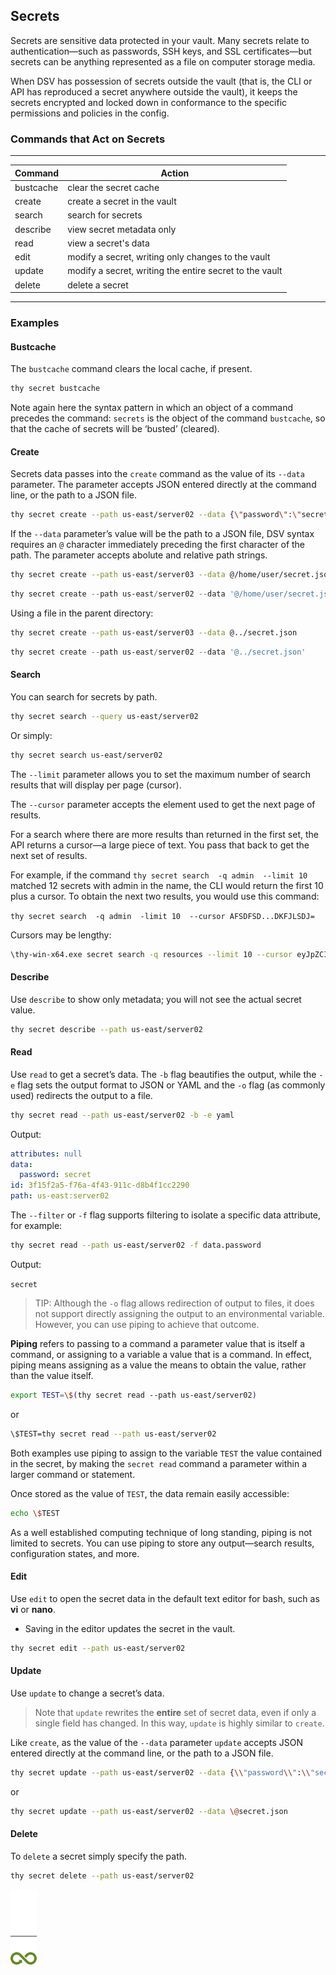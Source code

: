 ﻿[title]: # (Secrets)
[tags]: # (DevOps Secrets Vault,DSV,)
[priority]: # (1810)

## Secrets

Secrets are sensitive data protected in your vault. Many secrets relate to authentication—such as passwords, SSH keys, and SSL certificates—but secrets can be anything represented as a file on computer storage media.

When DSV has possession of secrets outside the vault (that is, the CLI or API has reproduced a secret anywhere outside the vault), it keeps the secrets encrypted and locked down in conformance to the specific permissions and policies in the config.

### Commands that Act on Secrets
  
---
  
| Command | Action |
| ----- | ----- |
| bustcache | clear the secret cache |
| create | create a secret in the vault |
| search |search for secrets |
| describe | view secret metadata only |
| read | view a secret's data |
| edit | modify a secret, writing only changes to the vault |
| update | modify a secret, writing the entire secret to the vault |
| delete | delete a secret |
  
---
  
### Examples

#### Bustcache

The `bustcache` command clears the local cache, if present.

``` bash
thy secret bustcache
```

Note again here the syntax pattern in which an object of a command precedes the command: `secrets` is the object of the command `bustcache`, so that the cache of secrets will be ‘busted’ (cleared).

#### Create

Secrets data passes into the `create` command as the value of its `--data` parameter. The parameter accepts JSON entered directly at the command line, or the path to a JSON file.

``` bash
thy secret create --path us-east/server02 --data {\"password\":\"secret\"}
```

If the `--data` parameter’s value will be the path to a JSON file, DSV syntax requires an `@` character immediately preceding the first character of the path. The parameter accepts abolute and relative path strings.

``` bash
thy secret create --path us-east/server03 --data @/home/user/secret.json
```

``` powershell
thy secret create --path us-east/server02 --data '@/home/user/secret.json'
```

Using a file in the parent directory:

``` bash
thy secret create --path us-east/server03 --data @../secret.json
```

``` powershell
thy secret create --path us-east/server02 --data '@../secret.json'
```

#### Search

You can search for secrets by path.

``` bash
thy secret search --query us-east/server02
```

Or simply:

``` bash
thy secret search us-east/server02
```

The `--limit` parameter allows you to set the maximum number of search results that will display per page (cursor).

The `--cursor` parameter accepts the element used to get the next page of results.

For a search where there are more results than returned in the first set, the API returns a cursor—a large piece of text. You pass that back to get the next set of results.

For example, if the command `thy secret search  -q admin  --limit 10` matched 12 secrets with admin in the name, the CLI would return the first 10 plus a cursor. To obtain the next two results, you would use this command:

`thy secret search  -q admin  -limit 10  --cursor AFSDFSD...DKFJLSDJ=`

Cursors may be lengthy:

```bash
\thy-win-x64.exe secret search -q resources --limit 10 --cursor eyJpZCI6ImEwOTFjOWIzLWE4MmQtNGRiYy1hYThiLTYxMDY0NDZhZjA3MSIsInBhdGgiOiIiLCJ2ZXJzaW9uIjoidi1jdXJyZW50IiwidHlwZSI6IiIsImxhdGVzdCI6MH0=
```

#### Describe

Use `describe` to show only metadata; you will not see the actual secret value.

``` bash
thy secret describe --path us-east/server02
```

#### Read

Use `read` to get a secret’s data. The `-b` flag beautifies the output, while the `-e` flag sets the output format to JSON or YAML and the `-o` flag (as commonly used) redirects the output to a file.

``` bash
thy secret read --path us-east/server02 -b -e yaml
```

Output:

```yaml
attributes: null
data:
  password: secret
id: 3f15f2a5-f76a-4f43-911c-d8b4f1cc2290
path: us-east:server02
```

The `--filter` or `-f` flag supports filtering to isolate a specific data attribute, for example:

```bash
thy secret read --path us-east/server02 -f data.password
```

Output:

`secret`

> TIP: Although the `-o` flag allows redirection of output to files, it does not support directly assigning the output to an environmental variable. However, you can use piping to achieve that outcome.

**Piping** refers to passing to a command a parameter value that is itself a command, or assigning to a variable a value that is a command. In effect, piping means assigning as a value the means to obtain the value, rather than the value itself.

```bash
export TEST=\$(thy secret read --path us-east/server02)
```

or

```bash
\$TEST=thy secret read --path us-east/server02
```

Both examples use piping to assign to the variable `TEST` the value contained in the secret, by making the `secret read` command a parameter within a larger command or statement.

Once stored as the value of `TEST`, the data remain easily accessible:

```bash
echo \$TEST
```

As a well established computing technique of long standing, piping is not limited to secrets. You can use piping to store any output—search results, configuration states, and more.

#### Edit

Use `edit` to open the secret data in the default text editor for bash, such as **vi** or **nano**.

* Saving in the editor updates the secret in the vault.

``` bash
thy secret edit --path us-east/server02
```

#### Update

Use `update` to change a secret’s data.

>Note that `update` rewrites the **entire** set of secret data, even if only a single field has changed. In this way, `update` is highly similar to `create`.

Like `create`, as the value of the `--data` parameter `update` accepts JSON entered directly at the command line, or the path to a JSON file.

```bash
thy secret update --path us-east/server02 --data {\\"password\\":\\"secret2\\"}
```

or

```bash
thy secret update --path us-east/server02 --data \@secret.json
```

#### Delete

To `delete` a secret simply specify the path.

``` bash
thy secret delete --path us-east/server02
```

![Article End](../dsv-bug.png)

  
